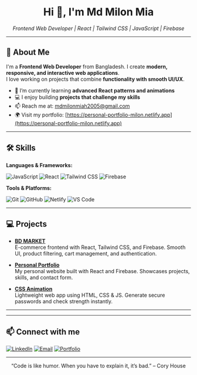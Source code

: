 <h1 align="center">Hi 👋, I'm Md Milon Mia</h1>
<p align="center">
  <em>Frontend Web Developer | React | Tailwind CSS | JavaScript | Firebase</em>
</p>

---

## 🚀 About Me
I'm a **Frontend Web Developer** from Bangladesh. I create **modern, responsive, and interactive web applications**.  
I love working on projects that combine **functionality with smooth UI/UX**.  

- 🌱 I’m currently learning **advanced React patterns and animations**  
- 💻 I enjoy building **projects that challenge my skills**  
- 📫 Reach me at: [mdmilonmiah2005@gmail.com](mailto:mdmilonmiah2005@gmail.com)  
- 🌍 Visit my portfolio: [https://personal-portfolio-milon.netlify.app](https://personal-portfolio-milon.netlify.app)  

---

## 🛠️ Skills

**Languages & Frameworks:**  

![JavaScript](https://img.shields.io/badge/-JavaScript-F7DF1E?style=flat-square&logo=javascript&logoColor=black)
![React](https://img.shields.io/badge/-React-61DAFB?style=flat-square&logo=react&logoColor=black)
![Tailwind CSS](https://img.shields.io/badge/-Tailwind%20CSS-06B6D4?style=flat-square&logo=tailwind-css&logoColor=white)
![Firebase](https://img.shields.io/badge/-Firebase-FFCA28?style=flat-square&logo=firebase&logoColor=black)

**Tools & Platforms:**  

![Git](https://img.shields.io/badge/-Git-F05032?style=flat-square&logo=git&logoColor=white)
![GitHub](https://img.shields.io/badge/-GitHub-181717?style=flat-square&logo=github&logoColor=white)
![Netlify](https://img.shields.io/badge/-Netlify-00C7B7?style=flat-square&logo=netlify&logoColor=white)
![VS Code](https://img.shields.io/badge/-VS%20Code-0078D7?style=flat-square&logo=visual-studio-code&logoColor=white)

---

## 💻 Projects
- **[BD MARKET](https://bd-market.netlify.app/)**  
  E-commerce frontend with React, Tailwind CSS, and Firebase. Smooth UI, product filtering, cart management, and authentication.

- **[Personal Portfolio](https://my-personal-portfolio-milon.netlify.app/)**  
  My personal website built with React and Firebase. Showcases projects, skills, and contact form.
  
- **[CSS Animation](https://milon760.github.io/Dark-Premium-CSS-Animation/)**  
  Lightweight web app using HTML, CSS & JS. Generate secure passwords and check strength instantly.
  

---

---

## 📫 Connect with me
[![LinkedIn](https://img.shields.io/badge/-LinkedIn-0077B5?style=flat-square&logo=linkedin&logoColor=white)](https://www.linkedin.com/in/md-milon-mia/)
[![Email](https://img.shields.io/badge/-Email-D14836?style=flat-square&logo=gmail&logoColor=white)](mailto:mdmilonmiah205@gmail.com)
[![Portfolio](https://img.shields.io/badge/-Portfolio-4CAF50?style=flat-square&logo=about.me&logoColor=white)](https://personal-portfolio-milon.netlify.app)

---

<p align="center">“Code is like humor. When you have to explain it, it’s bad.” – Cory House</p>
